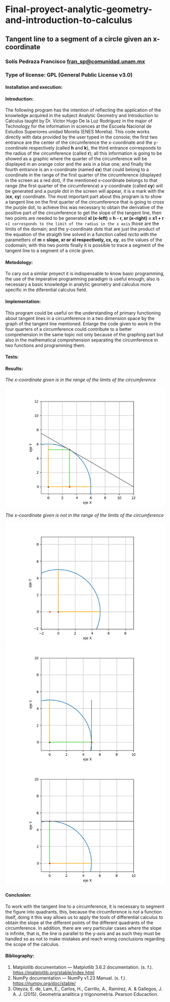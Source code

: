 # Final-proyect-analytic-geometry-and-introduction-to-calculus
## Tangent line to a segment of a circle given an x-coordinate
### Solís Pedraza Francisco fran_sp@comunidad.unam.mx
### Type of license: GPL (General Public License v3.0)
#### Installation and execution:

#### Introduction:
The following program has the intention of reflecting the application of the knowledge acquired in the subject Analytic Geometry and Introduction to Calculus taught by Dr. Víctor Hugo De la Luz Rodríguez in the major of Technology for the information in sciences at the Escuela Nacional de Estudios Superiores unidad Morelia (ENES Morelia). 
This code works directly with data provided by the user typed in the console; the first two entrance are the center of the circumference the x-coordinate and the y-coordinate respectively (called **h** and **k**), the third entrance corresponds to the radius of the circumference (called **r**); all this information is going to be showed as a graphic where the quarter of the circumference will be displayed in an orange color and the axis in a blue one; and finally the fourth entrance is an x-coordinate (named **cx**) that could belong to a coordinate in the range of the first quarter of the circumference (displayed in the screen as a red dot), if the mentioned x-coordinate belongs to that range (the first quarter of the circumference) a y-coordinate (called **cy**) will be generated and a purple dot in the screen will appear, it is a mark with the (**cx**, **cy**) coordinate. The most important part about this program is to show a tangent line on the first quarter of the circumference that is going to cross the purple dot, to achieve this was necessary to obtain the derivative of the positive part of the circumference to get the slope of the tangent line, then two points are needed to be generated **xl (x-left) = h - r, xr (x-right) = x1 + r** `x1 corresponds to the limit of the radius in the x axis` those are the limits of the domain; and the y-coordinate dots that are just the product of the equation of the straigth line solved in a function called *recta* with the parametters of **m = slope, xr or xl respectively, cx, cy**, as the values of the codomain; with this two points finally it is possible to trace a segment of the tangent line to a segment of a circle given.
#### Metodology:
To cary out a similar proyect it is indispensable to know basic programming, the use of the imperative programming paradigm is useful enough; also is necessary a basic knowledge in analytic geometry and calculus more specific in the diferential calculus field.
#### Implementation:
This program could be useful on the understanding of primary functioning about tangent lines in a circumference in a two dimension space by the graph of the tangent line mentioned. Enlarge the code given to work in the four quarters of a circumference could contribute to a better comprehension in the same topic not only because of the graphing part but also in the mathematical comprehension separating the circumference in two functions and programming them.
#### Tests:

#### Results:
*The x-coordinate given is in the range of the limits of the circumference*


![imagen1](https://github.com/caster100701/Final-proyect-analytic-geometry-and-introduction-to-calculus/blob/main/Figure_1.png)


*The x-coordinate given is not in the range of the limits of the circumference*


![imagen2](https://github.com/caster100701/Final-proyect-analytic-geometry-and-introduction-to-calculus/blob/main/Figure_2.png)
![imagen3](https://github.com/caster100701/Final-proyect-analytic-geometry-and-introduction-to-calculus/blob/main/Figure_3.png)
![imagen4](https://github.com/caster100701/Final-proyect-analytic-geometry-and-introduction-to-calculus/blob/main/Figure_4.png)
#### Conclusion:
To work with the tangent line to a circumference, it is necessary to segment the figure into quadrants, this, because the circumference is not a function itself, doing it this way allows us to apply the tools of differential calculus to obtain the slope at the different points of the different quadrants of the circumference. In addition, there are very particular cases where the slope is infinite, that is, the line is parallel to the y-axis and as such they must be handled so as not to make mistakes and reach wrong conclusions regarding the scope of the calculus.
#### Bibliography:
1. Matplotlib documentation — Matplotlib 3.6.2 documentation. (s. f.). https://matplotlib.org/stable/index.html
2. NumPy documentation — NumPy v1.23 Manual. (s. f.). https://numpy.org/doc/stable/
3. Oteyza, E. de, Lam, E., Carlos, H., Carrillo, A., Ramírez, A. & Gallegos, J. A. J. (2015). Geometria analitica y trigonometria. Pearson Educaction.
